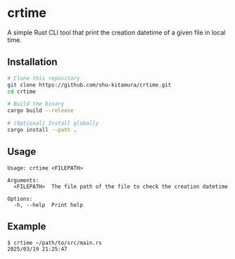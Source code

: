 # crtime

A simple Rust CLI tool that print the creation datetime of a given file in local time.

## Installation

```bash
# Clone this repository
git clone https://github.com/shu-kitamura/crtime.git
cd crtime

# Build the binary
cargo build --release

# (Optional) Install globally
cargo install --path .
```

## Usage

```
Usage: crtime <FILEPATH>

Arguments:
  <FILEPATH>  The file path of the file to check the creation datetime

Options:
  -h, --help  Print help
```

## Example

```
$ crtime ~/path/to/src/main.rs 
2025/03/19 21:25:47
```

